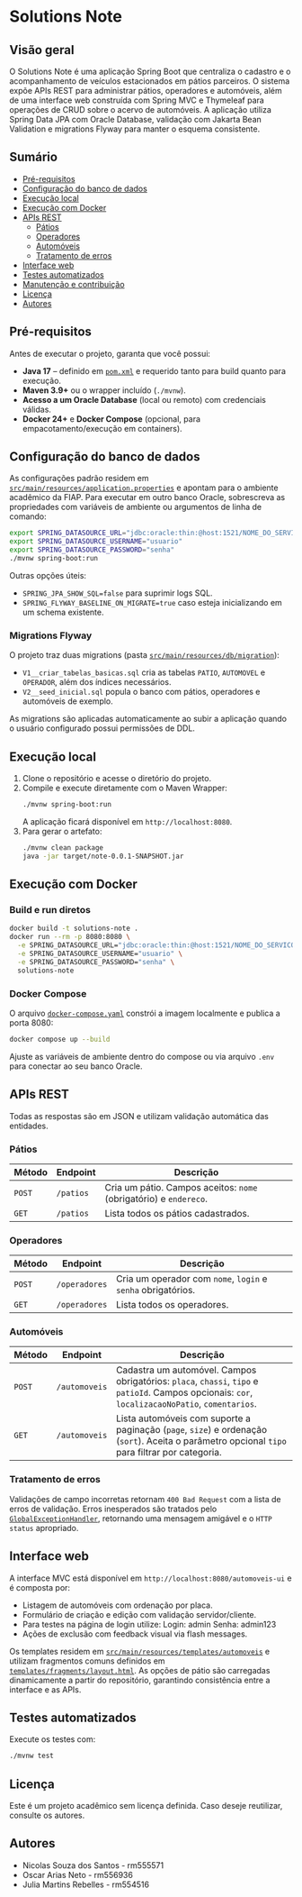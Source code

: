 # Solutions Note

## Visão geral
O Solutions Note é uma aplicação Spring Boot que centraliza o cadastro e o acompanhamento de veículos estacionados em pátios parceiros. O sistema expõe APIs REST para administrar pátios, operadores e automóveis, além de uma interface web construída com Spring MVC e Thymeleaf para operações de CRUD sobre o acervo de automóveis. A aplicação utiliza Spring Data JPA com Oracle Database, validação com Jakarta Bean Validation e migrations Flyway para manter o esquema consistente.

## Sumário
- [Pré-requisitos](#pré-requisitos)
- [Configuração do banco de dados](#configuração-do-banco-de-dados)
- [Execução local](#execução-local)
- [Execução com Docker](#execução-com-docker)
- [APIs REST](#apis-rest)
  - [Pátios](#pátios)
  - [Operadores](#operadores)
  - [Automóveis](#automóveis)
  - [Tratamento de erros](#tratamento-de-erros)
- [Interface web](#interface-web)
- [Testes automatizados](#testes-automatizados)
- [Manutenção e contribuição](#manutenção-e-contribuição)
- [Licença](#licença)
- [Autores](#autores)

## Pré-requisitos
Antes de executar o projeto, garanta que você possui:
- **Java 17** – definido em [`pom.xml`](pom.xml) e requerido tanto para build quanto para execução.
- **Maven 3.9+** ou o wrapper incluído (`./mvnw`).
- **Acesso a um Oracle Database** (local ou remoto) com credenciais válidas.
- **Docker 24+** e **Docker Compose** (opcional, para empacotamento/execução em containers).

## Configuração do banco de dados
As configurações padrão residem em [`src/main/resources/application.properties`](src/main/resources/application.properties) e apontam para o ambiente acadêmico da FIAP. Para executar em outro banco Oracle, sobrescreva as propriedades com variáveis de ambiente ou argumentos de linha de comando:

```bash
export SPRING_DATASOURCE_URL="jdbc:oracle:thin:@host:1521/NOME_DO_SERVICO"
export SPRING_DATASOURCE_USERNAME="usuario"
export SPRING_DATASOURCE_PASSWORD="senha"
./mvnw spring-boot:run
```

Outras opções úteis:
- `SPRING_JPA_SHOW_SQL=false` para suprimir logs SQL.
- `SPRING_FLYWAY_BASELINE_ON_MIGRATE=true` caso esteja inicializando em um schema existente.

### Migrations Flyway
O projeto traz duas migrations (pasta [`src/main/resources/db/migration`](src/main/resources/db/migration)):
- `V1__criar_tabelas_basicas.sql` cria as tabelas `PATIO`, `AUTOMOVEL` e `OPERADOR`, além dos índices necessários.
- `V2__seed_inicial.sql` popula o banco com pátios, operadores e automóveis de exemplo.

As migrations são aplicadas automaticamente ao subir a aplicação quando o usuário configurado possui permissões de DDL.

## Execução local
1. Clone o repositório e acesse o diretório do projeto.
2. Compile e execute diretamente com o Maven Wrapper:
   ```bash
   ./mvnw spring-boot:run
   ```
   A aplicação ficará disponível em `http://localhost:8080`.
3. Para gerar o artefato:
   ```bash
   ./mvnw clean package
   java -jar target/note-0.0.1-SNAPSHOT.jar
   ```

## Execução com Docker
### Build e run diretos
```bash
docker build -t solutions-note .
docker run --rm -p 8080:8080 \
  -e SPRING_DATASOURCE_URL="jdbc:oracle:thin:@host:1521/NOME_DO_SERVICO" \
  -e SPRING_DATASOURCE_USERNAME="usuario" \
  -e SPRING_DATASOURCE_PASSWORD="senha" \
  solutions-note
```

### Docker Compose
O arquivo [`docker-compose.yaml`](docker-compose.yaml) constrói a imagem localmente e publica a porta 8080:
```bash
docker compose up --build
```
Ajuste as variáveis de ambiente dentro do compose ou via arquivo `.env` para conectar ao seu banco Oracle.

## APIs REST
Todas as respostas são em JSON e utilizam validação automática das entidades.

### Pátios
| Método | Endpoint | Descrição |
|--------|----------|-----------|
| `POST` | `/patios` | Cria um pátio. Campos aceitos: `nome` (obrigatório) e `endereco`. |
| `GET`  | `/patios` | Lista todos os pátios cadastrados. |

### Operadores
| Método | Endpoint | Descrição |
|--------|----------|-----------|
| `POST` | `/operadores` | Cria um operador com `nome`, `login` e `senha` obrigatórios. |
| `GET`  | `/operadores` | Lista todos os operadores. |

### Automóveis
| Método | Endpoint | Descrição |
|--------|----------|-----------|
| `POST` | `/automoveis` | Cadastra um automóvel. Campos obrigatórios: `placa`, `chassi`, `tipo` e `patioId`. Campos opcionais: `cor`, `localizacaoNoPatio`, `comentarios`. |
| `GET`  | `/automoveis` | Lista automóveis com suporte a paginação (`page`, `size`) e ordenação (`sort`). Aceita o parâmetro opcional `tipo` para filtrar por categoria. |

### Tratamento de erros
Validações de campo incorretas retornam `400 Bad Request` com a lista de erros de validação. Erros inesperados são tratados pelo [`GlobalExceptionHandler`](src/main/java/br/com/solutionsnote/note/exception/GlobalExceptionHandler.java), retornando uma mensagem amigável e o `HTTP status` apropriado.

## Interface web
A interface MVC está disponível em `http://localhost:8080/automoveis-ui` e é composta por:
- Listagem de automóveis com ordenação por placa.
- Formulário de criação e edição com validação servidor/cliente.
- Para testes na página de login utilize:
Login: admin
Senha: admin123
- Ações de exclusão com feedback visual via flash messages.

Os templates residem em [`src/main/resources/templates/automoveis`](src/main/resources/templates/automoveis) e utilizam fragmentos comuns definidos em [`templates/fragments/layout.html`](src/main/resources/templates/fragments/layout.html). As opções de pátio são carregadas dinamicamente a partir do repositório, garantindo consistência entre a interface e as APIs.

## Testes automatizados
Execute os testes com:
```bash
./mvnw test
```

## Licença
Este é um projeto acadêmico sem licença definida. Caso deseje reutilizar, consulte os autores.

## Autores
- Nicolas Souza dos Santos - rm555571
- Oscar Arias Neto - rm556936
- Julia Martins Rebelles - rm554516
